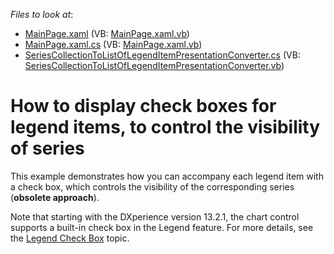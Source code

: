 <!-- default file list -->
*Files to look at*:

* [MainPage.xaml](./CS/MainPage.xaml) (VB: [MainPage.xaml.vb](./VB/MainPage.xaml.vb))
* [MainPage.xaml.cs](./CS/MainPage.xaml.cs) (VB: [MainPage.xaml.vb](./VB/MainPage.xaml.vb))
* [SeriesCollectionToListOfLegendItemPresentationConverter.cs](./CS/SeriesCollectionToListOfLegendItemPresentationConverter.cs) (VB: [SeriesCollectionToListOfLegendItemPresentationConverter.vb](./VB/SeriesCollectionToListOfLegendItemPresentationConverter.vb))
<!-- default file list end -->
# How to display check boxes for legend items, to control the visibility of series


<p>This example demonstrates how you can accompany each legend item with a check box, which controls the visibility of the corresponding series (<strong>obsolete approach</strong>).</p>
Note that starting with the DXperience version 13.2.1, the chart control supports a built-in check box in the Legend feature. For more details, see the <a href="https://documentation.devexpress.com/#Silverlight/CustomDocument6230">Legend Check Box</a> topic.  

<br/>


